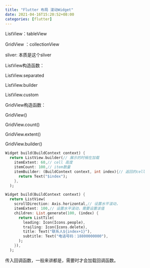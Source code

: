 ```yaml
---
title: "Flutter 布局 滚动Widget"
date: 2021-04-16T15:20:52+08:00
categories: [flutter]
---
```


ListView：tableView



GridView ：collectionView



sliver: 本质是这个sliver

ListView构造函数：


ListView.separated


ListView.builder

ListView.custom

GridView构造函数：

GridView()

GridView.count()

GridView.extent()

GridView.builder()



```dart
Widget build(BuildContext context) {
  return ListView.builder(// 展示的时候在加载
    itemExtent: 60,// cell 高度
    itemCount: 100,// item数量
    itemBuilder: (BuildContext context, int index){// 返回的cell
      return Text("$index");
    },
  );
```

```dart
Widget build(BuildContext context) {
  return ListView(
    scrollDirection: Axis.horizontal,// 设置水平滚动，
    itemExtent: 100,// 设置水平滚动，需要设置该值
    children: List.generate(100, (index) {
      return ListTile(
        leading: Icon(Icons.people),
        trailing: Icon(Icons.delete),
        title: Text("联系人${index+1}"),
        subtitle: Text("电话号码：18800000000"),
      );
    }),
  );
```

传入回调函数，一般来讲都是，需要时才会加载回调函数。